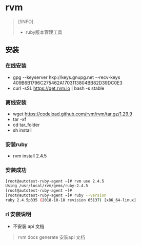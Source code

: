 
# rvm

> [!INFO]
> -  ruby版本管理工具

## 安装 


### 在线安装
- gpg --keyserver hkp://keys.gnupg.net --recv-keys 409B6B1796C275462A1703113804BB82D39DC0E3
- curl -sSL https://get.rvm.io | bash -s stable

### 离线安装
- wget https://codeload.github.com/rvm/rvm/tar.gz/1.29.9
- tar -xf 
- cd tar_folder
- sh install

### 安装ruby

- rvm install 2.4.5

### 安装成功

```bash
[root@autotest-ruby-agent ~]# rvm use 2.4.5
Using /usr/local/rvm/gems/ruby-2.4.5
[root@autotest-ruby-agent ~]# 
[root@autotest-ruby-agent ~]# ruby --version
ruby 2.4.5p335 (2018-10-18 revision 65137) [x86_64-linux]

```


### ri 安装说明 

- 不安装 api 文档

>  rvm docs generate 安装api 文档

